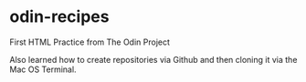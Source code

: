 # odin-recipes
First HTML Practice from The Odin Project

Also learned how to create repositories via Github and then cloning it via the Mac OS Terminal.
